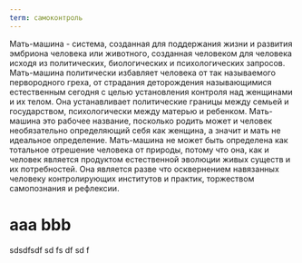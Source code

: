 ```yaml
---
term: самоконтроль
---
```


Мать-машина - система, созданная для поддержания жизни и развития эмбриона человека или животного, созданная человеком для человека исходя из политических, биологических и психологических запросов. Мать-машина политически избавляет человека от так называемого первородного греха, от страдания деторождения называющимися естественным сегодня с целью установления контроля над женщинами и их телом. Она устанавливает политические границы между семьей и государством, психологически между матерью и ребенком. Мать-машина это рабочее название, посколько родить может и человек необязательно определяющий себя как женщина, а значит и мать не идеальное определение. Мать-машина не может быть определена как тотальное отрешение человека от природы, потому что она, как и человек является продуктом естественной эволюции живых существ и их потребностей. Она является разве что осквернением навязанных человеку контролирующих институтов и практик, торжеством самопознания и рефлексии.

# aaa bbb

sdsdfsdf
sd
fs
df
sd
f